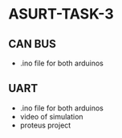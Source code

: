 # ASURT-TASK-3

## CAN BUS
- .ino file for both arduinos

## UART
- .ino file for both arduinos
- video of simulation
- proteus project
